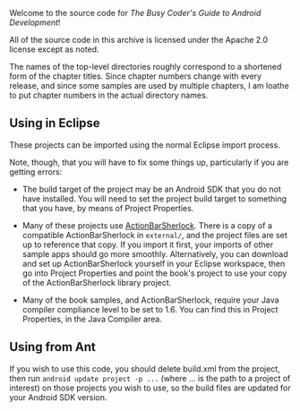 Welcome to the source code for _The Busy Coder's Guide to Android
Development_!

All of the source code in this archive is licensed under the
Apache 2.0 license except as noted.

The names of the top-level directories roughly correspond to a
shortened form of the chapter titles. Since chapter numbers
change with every release, and since some samples are used by
multiple chapters, I am loathe to put chapter numbers in the
actual directory names.

## Using in Eclipse

These projects can be imported using the normal Eclipse import process.

Note, though, that you will have to fix some things up, particularly if you
are getting errors:

- The build target of the project may be an Android SDK that you do not have
installed. You will need to set the project build target to something that
you have, by means of Project Properties.

- Many of these projects use [ActionBarSherlock](http://actionbarsherlock.com).
There is a copy of a compatible ActionBarSherlock in `external/`, and the 
project files are set up to reference that copy. If you import it first, your
imports of other sample apps should go more smoothly. Alternatively, you 
can download and set up ActionBarSherlock yourself in your Eclipse workspace,
then go into Project Properties and point the
book's project to use your copy of the ActionBarSherlock library project.

- Many of the book samples, and ActionBarSherlock, require your Java compiler
compliance level to be set to 1.6. You can find this in Project Properties,
in the Java Compiler area.

## Using from Ant

If you wish to use this code, you should delete build.xml from the project, then run
  `android update project -p ...`  (where ... is the path to a project of interest)
	on those projects you wish to use, so the build files are
	updated for your Android SDK version.

